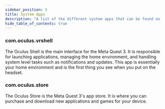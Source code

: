 ```yaml
---
sidebar_position: 5
title: System Apps
description: "A list of the different system apps that can be found on the Meta Quest 3 and what they do."
hide_table_of_contents: true
---
```


### com.oculus.vrshell

The Oculus Shell is the main interface for the Meta Quest 3. It is responsible for launching applications, managing the home environment, and handling system level tasks such as notifications and updates. This app is essentially your home environment and is the first thing you see when you put on the headset.

### com.oculus.store

The Oculus Store is the Meta Quest 3's app store. It is where you can purchase and download new applications and games for your device.